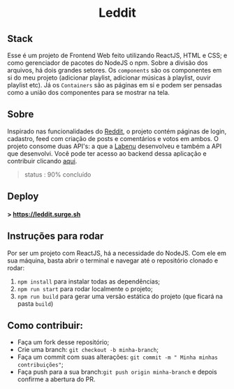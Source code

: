 # <div align="center"> Leddit </div>

## Stack
Esse é um projeto de Frontend Web feito utilizando ReactJS, HTML e CSS; e como gerenciador de pacotes do NodeJS o npm.
Sobre a divisão dos arquivos, há dois grandes setores. Os `components` são os componentes em si do meu projeto (adicionar playlist, adicionar músicas à playlist, ouvir playlist etc). Já os `Containers` são as páginas em si e podem ser pensadas como a união dos componentes para se mostrar na tela. 

## Sobre
Inspirado nas funcionalidades do [Reddit](https://reddit.com), o projeto contém páginas de login, cadastro, feed com criação de posts e comentários e votos em ambos. O projeto consome duas API's: a que a [Labenu](https://labenu.com.br) desenvolveu e também a API que desenvolvi. Você pode ter acesso ao backend dessa aplicação e contribuir clicando <a target="_blank" href="https://github.com/rafacazal/leddit-backend"> aqui</a>.

> status : 90% concluído 

## Deploy
#### > https://leddit.surge.sh

## Instruções para rodar
Por ser um projeto com ReactJS, há a necessidade do NodeJS. Com ele em sua máquina, basta abrir o terminal e navegar até o repositório clonado e rodar:
1. `npm install` para instalar todas as dependências;
2. `npm run start` para rodar localmente o projeto;
3. `npm run build` para gerar uma versão estática do projeto (que ficará na pasta `build`)

## Como contribuir:
- Faça um fork desse repositório;
- Crie uma branch: `git checkout -b minha-branch`;
- Faça um commit com suas alterações: `git commit -m " Minha minhas contribuições"`;
- Faça push para a sua branch:`git push origin minha-branch` e depois confirme a abertura do PR.
